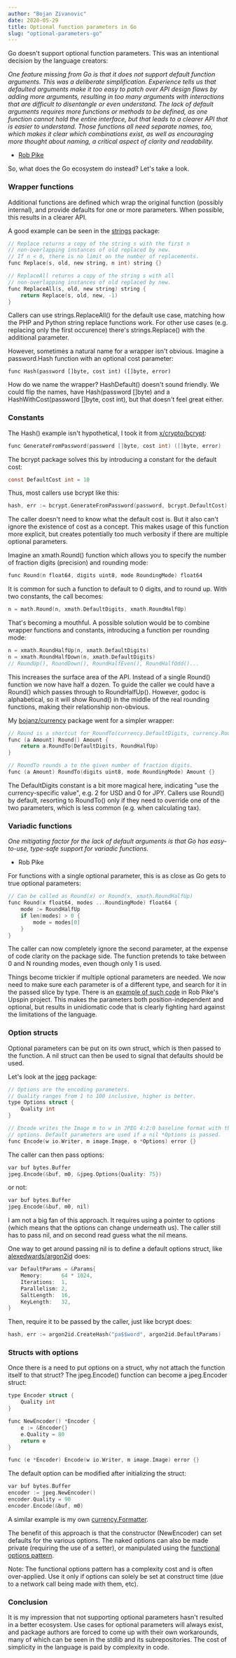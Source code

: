 ```yaml
---
author: "Bojan Zivanovic"
date: 2020-05-29
title: Optional function parameters in Go
slug: "optional-parameters-go"
---
```


Go doesn't support optional function parameters. This was an intentional decision by the language creators:

_One feature missing from Go is that it does not support default function arguments. This was a deliberate
simplification. Experience tells us that defaulted arguments make it too easy to patch over API design flaws
by adding more arguments, resulting in too many arguments with interactions that are difficult to disentangle
or even understand. The lack of default arguments requires more functions or methods to be defined, as one
function cannot hold the entire interface, but that leads to a clearer API that is easier to understand.
Those functions all need separate names, too, which makes it clear which combinations exist, as well as
encouraging more thought about naming, a critical aspect of clarity and readability._
- [Rob Pike](https://talks.golang.org/2012/splash.article)

So, what does the Go ecosystem do instead? Let's take a look.

### Wrapper functions

Additional functions are defined which wrap the original function (possibly internal),
and provide defaults for one or more parameters. When possible, this results in a clearer API. 

A good example can be seen in the [strings](https://golang.org/pkg/strings/) package:
```c
// Replace returns a copy of the string s with the first n
// non-overlapping instances of old replaced by new.
// If n < 0, there is no limit on the number of replacements.
func Replace(s, old, new string, n int) string {}

// ReplaceAll returns a copy of the string s with all
// non-overlapping instances of old replaced by new.
func ReplaceAll(s, old, new string) string {
	return Replace(s, old, new, -1)
}
```
Callers can use strings.ReplaceAll() for the default use case, matching how the PHP and Python string replace functions work. For other use cases (e.g. replacing only the first occurence) there's strings.Replace() with the additional parameter.

However, sometimes a natural name for a wrapper isn't obvious. Imagine a password.Hash function with an optional cost parameter:
```
func Hash(password []byte, cost int) ([]byte, error)
```
How do we name the wrapper? HashDefault() doesn't sound friendly. We could flip the names, have Hash(password []byte) and a HashWithCost(password []byte, cost int), but that doesn't feel great either.

### Constants

The Hash() example isn't hypothetical, I took it from [x/crypto/bcrypt](https://godoc.org/golang.org/x/crypto/bcrypt):
```c
func GenerateFromPassword(password []byte, cost int) ([]byte, error)
```

The bcrypt package solves this by introducing a constant for the default cost:
```c
const DefaultCost int = 10
```

Thus, most callers use bcrypt like this:
```c
hash, err := bcrypt.GenerateFromPassword(password, bcrypt.DefaultCost)
```
The caller doesn't need to know what the default cost is. But it also can't ignore the existence of cost as a concept. This makes usage of this function more explicit, but creates potentially too much verbosity if there are multiple optional parameters.

Imagine an xmath.Round() function which allows you to specify the number of fraction digits (precision) and rounding mode:
```c
func Round(n float64, digits uint8, mode RoundingMode) float64
```
It is common for such a function to default to 0 digits, and to round up. With two constants, the call becomes:
```c
n = math.Round(n, xmath.DefaultDigits, xmath.RoundHalfUp)
```
That's becoming a mouthful. A possible solution would be to combine wrapper functions and constants, introducing a function per rounding mode:
```c
n = xmath.RoundHalfUp(n, xmath.DefaultDigits)
n = xmath.RoundHalfDown(n, xmath.DefaultDigits)
// RoundUp(), RoundDown(), RoundHalfEven(), RoundHalfOdd()...
```
This increases the surface area of the API. Instead of a single Round() function we now have half a dozen. To guide the caller we could have a Round() which passes through to RoundHalfUp(). However, godoc is alphabetical, so it will show Round() in the middle of the real rounding functions, making their relationship non-obvious.

My [bojanz/currency](https://github.com/bojanz/currency) package went for a simpler wrapper:
```c
// Round is a shortcut for RoundTo(currency.DefaultDigits, currency.RoundHalfUp).
func (a Amount) Round() Amount {
	return a.RoundTo(DefaultDigits, RoundHalfUp)
}

// RoundTo rounds a to the given number of fraction digits.
func (a Amount) RoundTo(digits uint8, mode RoundingMode) Amount {}
```
The DefaultDigits constant is a bit more magical here, indicating "use the currency-specific value",
e.g. 2 for USD and 0 for JPY. Callers use Round() by default, resorting to RoundTo() only if they
need to override one of the two parameters, which is less common (e.g. when calculating tax).

### Variadic functions

_One mitigating factor for the lack of default arguments is that Go has easy-to-use, type-safe support for variadic functions._
- Rob Pike

For functions with a single optional parameter, this is as close as Go gets to true optional parameters:
```c
// Can be called as Round(x) or Round(x, xmath.RoundHalfUp)
func Round(x float64, modes ...RoundingMode) float64 {
	mode := RoundHalfUp
	if len(modes) > 0 {
		mode = modes[0]
	}
}
```
The caller can now completely ignore the second parameter, at the expense of code clarity on the package side.
The function pretends to take between 0 and N rounding modes, even though only 1 is used.

Things become trickier if multiple optional parameters are needed. We now need to make sure each parameter is of a different type, and search for it in the passed slice by type.
There is an [example of such code](https://upspin.googlesource.com/upspin/+/master/errors/errors.go#123) in Rob Pike's Upspin project.
This makes the parameters both position-independent and optional, but results in unidiomatic code that is clearly fighting hard against the limitations of the language.

### Option structs

Optional parameters can be put on its own struct, which is then passed to the function. A nil struct can then be used to signal that defaults should be used.

Let's look at the [jpeg](https://golang.org/pkg/image/jpeg/) package:
```c
// Options are the encoding parameters.
// Quality ranges from 1 to 100 inclusive, higher is better.
type Options struct {
	Quality int
}

// Encode writes the Image m to w in JPEG 4:2:0 baseline format with the given
// options. Default parameters are used if a nil *Options is passed.
func Encode(w io.Writer, m image.Image, o *Options) error {}
```

The caller can then pass options:
```c
var buf bytes.Buffer
jpeg.Encode(&buf, m0, &jpeg.Options{Quality: 75})
```
or not:
```c
var buf bytes.Buffer
jpeg.Encode(&buf, m0, nil)
```

I am not a big fan of this approach. It requires using a pointer to options (which means
that the options can change underneath us). The caller still has to pass nil, and 
on second read guess what the nil means.

One way to get around passing nil is to define a default options struct, like [alexedwards/argon2id](https://github.com/alexedwards/argon2id) does:
```c
var DefaultParams = &Params{
	Memory:      64 * 1024,
	Iterations:  1,
	Parallelism: 2,
	SaltLength:  16,
	KeyLength:   32,
}
```

Then, require it to be passed by the caller, just like bcrypt does:
```c
hash, err := argon2id.CreateHash("pa$$word", argon2id.DefaultParams)
```

### Structs with options

Once there is a need to put options on a struct, why not attach the function itself to
that struct? The jpeg.Encode() function can become a jpeg.Encoder struct:
```c
type Encoder struct {
	Quality int
}

func NewEncoder() *Encoder {
	e := &Encoder{}
	e.Quality = 80
	return e
}

func (e *Encoder) Encode(w io.Writer, m image.Image) error {}
```

The default option can be modified after initializing the struct:
```c
var buf bytes.Buffer
encoder := jpeg.NewEncoder()
encoder.Quality = 90
encoder.Encode(&buf, m0)
```

A similar example is my own [currency.Formatter](https://github.com/bojanz/currency/blob/master/formatter.go#L35).

The benefit of this approach is that the constructor (NewEncoder) can set defaults for the
various options. The naked options can also be made private (requiring the use of a setter), or
manipulated using the [functional options pattern](https://dave.cheney.net/2014/10/17/functional-options-for-friendly-apis).

Note: The functional options pattern has a complexity cost and is often over-applied. Use it only
if options can solely be set at construct time (due to a network call being made with them, etc).

### Conclusion

It is my impression that not supporting optional parameters hasn't resulted in a better ecosystem.
Use cases for optional parameters will always exist, and package authors are forced to come up with their own workarounds,
many of which can be seen in the stdlib and its subrepositories. The cost of simplicity in the language
is paid by complexity in code.

